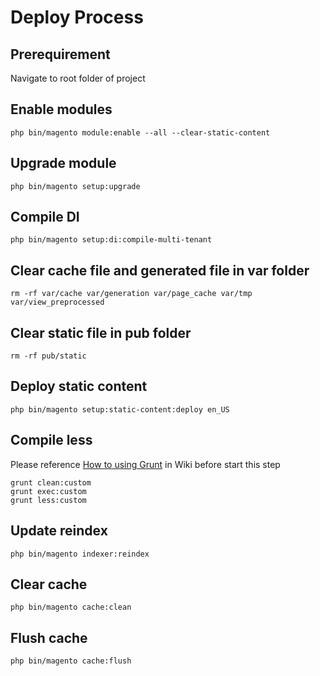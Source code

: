 # Deploy Process

## Prerequirement
Navigate to root folder of project
## Enable modules
```
php bin/magento module:enable --all --clear-static-content
```
## Upgrade module
```
php bin/magento setup:upgrade
```
## Compile DI
```
php bin/magento setup:di:compile-multi-tenant
```
## Clear cache file and generated file in var folder
```
rm -rf var/cache var/generation var/page_cache var/tmp var/view_preprocessed 
```
## Clear static file in pub folder
```
rm -rf pub/static
```
## Deploy static content
```
php bin/magento setup:static-content:deploy en_US
```
## Compile less
Please reference [How to using Grunt](https://github.com/dhduc/magento2-docs/blob/master/2.%20How%20to%20using%20Grunt.md) in Wiki before start this step
```
grunt clean:custom
grunt exec:custom
grunt less:custom
```
## Update reindex
```
php bin/magento indexer:reindex
```
## Clear cache
```
php bin/magento cache:clean
```
## Flush cache
```
php bin/magento cache:flush
```
